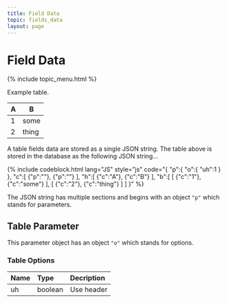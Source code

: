 ```yaml
---
title: Field Data
topic: fields_data
layout: page
---
```


<h1>Field Data</h1>

{% include topic_menu.html %}

Example table.

<table class="sample-table">
	<thead>
		<th>A</th>
		<th>B</th>
	</thead>
	<tbody>
		<tr>
			<td>1</td>
			<td>some</td>
		</tr>
		<tr>
			<td>2</td>
			<td>thing</td>
		</tr>
	</tbody>
</table>

A table fields data are stored as a single JSON string. The table above is stored in the database as the following JSON string…

{% include codeblock.html
lang="JS"
style="js"
code="{
	&quot;p&quot;:{
		&quot;o&quot;:{
			&quot;uh&quot;:1
		}
	},
	&quot;c&quot;:[
		{&quot;p&quot;:&quot;&quot;},
		{&quot;p&quot;:&quot;&quot;}
	],
	&quot;h&quot;:[
		{&quot;c&quot;:&quot;A&quot;},
		{&quot;c&quot;:&quot;B&quot;}
	],
	&quot;b&quot;:[
		[
			{&quot;c&quot;:&quot;1&quot;},
			{&quot;c&quot;:&quot;some&quot;}
		],
		[
			{&quot;c&quot;:&quot;2&quot;},
			{&quot;c&quot;:&quot;thing&quot;}
		]
	]
}"
%}

The JSON string has multiple sections and begins with an object `"p"` which stands for parameters.

## Table Parameter

This parameter object has an object `"o"` which stands for options.

### Table Options

| Name           | Type           | Decription     |
| :------------- | :------------- | :------------- |
| uh             | boolean        | Use header     |
